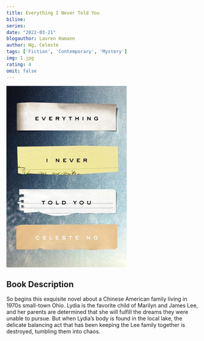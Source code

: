 ```yaml
---
title: Everything I Never Told You
biline:
series:
date: "2022-03-21"
blogauthor: Lauren Hamann
author: Ng, Celeste
tags: ['Fiction', 'Contemporary', 'Mystery']
img: 1.jpg
rating: 4
omit: false
---
```


![Book Cover](1.jpg)


## Book Description

So begins this exquisite novel about a Chinese American family living in 1970s small-town Ohio. Lydia is the favorite child of Marilyn and James Lee, and her parents are determined that she will fulfill the dreams they were unable to pursue. But when Lydia’s body is found in the local lake, the delicate balancing act that has been keeping the Lee family together is destroyed, tumbling them into chaos.